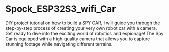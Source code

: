 # Spock_ESP32S3_wifi_Car
DIY project tutorial on how to build a SPY CAR, I will guide you through the step-by-step process of creating your very own robot car with a camera. Get ready to dive into the exciting world of robotics and espionage! The Spy Car is equipped with a high-quality camera that allows you to capture stunning footage while navigating different terrains.
